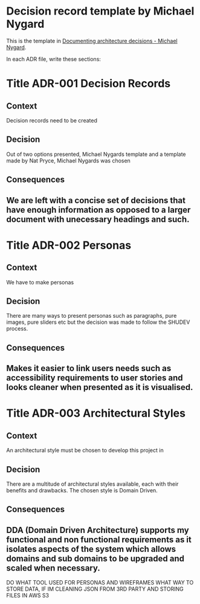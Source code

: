 # Decision record template by Michael Nygard

This is the template in [Documenting architecture decisions - Michael Nygard](http://thinkrelevance.com/blog/2011/11/15/documenting-architecture-decisions).

In each ADR file, write these sections:

# Title ADR-001 Decision Records

## Context

Decision records need to be created

## Decision

Out of two options presented, Michael Nygards template and a template made by Nat Pryce, Michael Nygards was chosen

## Consequences

We are left with a concise set of decisions that have enough information as opposed to a larger document with unecessary headings and such.
------------------------------------------------------------------------------

# Title ADR-002 Personas

## Context

We have to make personas

## Decision

There are many ways to present personas such as paragraphs, pure images, pure sliders etc but the decision was made to follow the SHUDEV process. 

## Consequences

Makes it easier to link users needs such as accessibility requirements to user stories and looks cleaner when presented as it is visualised.
------------------------------------------------------------------------------

# Title ADR-003 Architectural Styles

## Context

An architectural style must be chosen to develop this project in 

## Decision

There are a multitude of architectural styles available, each with their benefits and drawbacks. The chosen style is Domain Driven. 

## Consequences

DDA (Domain Driven Architecture) supports my functional and non functional requirements as it isolates aspects of the system which allows domains and sub domains to be upgraded and scaled when necessary. 
------------------------------------------------------------------------------

DO WHAT TOOL USED FOR PERSONAS AND WIREFRAMES
WHAT WAY TO STORE DATA, IF IM CLEANING JSON FROM 3RD PARTY AND STORING FILES IN AWS S3

